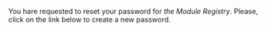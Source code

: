 ﻿You hare requested to reset your password for *the Module Registry*.
Please, click on the link below to create a new password.